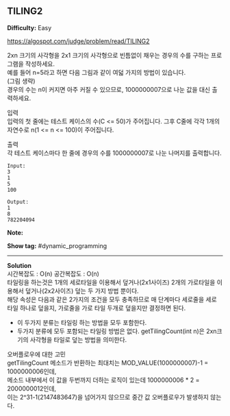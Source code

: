 ## TILING2

**Difficulty:** Easy

https://algospot.com/judge/problem/read/TILING2

2xn 크기의 사각형을 2x1 크기의 사각형으로 빈틈없이 채우는 경우의 수를 구하는 프로그램을 작성하세요. <br/>
예를 들어 n=5라고 하면 다음 그림과 같이 여덟 가지의 방법이 있습니다. <br/>
(그림 생략) <br/>
경우의 수는 n이 커지면 아주 커질 수 있으므로, 1000000007으로 나눈 값을 대신 출력하세요.

입력 <br/>
입력의 첫 줄에는 테스트 케이스의 수(C <= 50)가 주어집니다. 그후 C줄에 각각 1개의 자연수로 n(1 <= n <= 100)이 주어집니다.

출력 <br/>
각 테스트 케이스마다 한 줄에 경우의 수를 1000000007로 나눈 나머지를 출력합니다.

```
Input:
3
1
5
100

Output: 
1
8
782204094
```

**Note:**

**Show tag:** \#dynamic\_programming

------------------------------------

**Solution** <br/>
시간복잡도 : O(n) 공간복잡도 : O(n) <br/>
타일링을 하는것은 1개의 세로타일을 이용해서 덮거나(2x1사이즈) 2개의 가로타일을 이용해서 덮거나(2x2사이즈) 덮는 두 가지 방법 뿐이다. <br/>
해당 속성은 다음과 같은 2가지의 조건을 모두 충족하므로 매 단계마다 세로줄을 세로 타일 하나로 덮을지, 가로줄을 가로 타일 두개로 덮을지만 결정하면 된다. <br/>
* 이 두가지 분류는 타일링 하는 방법을 모두 포함한다.
* 두가지 분류에 모두 포함되는 타일링 방법은 없다.
getTilingCount(int n)은 2xn크기의 사각형을 타일로 덮는 방법을 의미한다. <br/>

오버플로우에 대한 고민 <br/>
getTilingCount 메소드가 반환하는 최대치는 MOD_VALUE(1000000007)-1 = 1000000006인데, <br/>
메소드 내부에서 이 값을 두번까지 더하는 로직이 있는데 1000000006 * 2 = 2000000012인데, <br/>
이는 2^31-1(2147483647)을 넘어가지 않으므로 중간 값 오버플로우가 발생하지 않는다.
